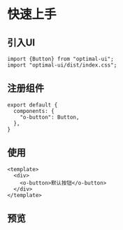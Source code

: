 
# 快速上手
## 引入UI
```
import {Button} from "optimal-ui";
import "optimal-ui/dist/index.css";
```

## 注册组件

```
export default {
  components: {
    "o-button": Button,
  },
}
```

## 使用
```
<template>
  <div>
    <o-button>默认按钮</o-button>
  </div>
</template>
```

## 预览
<button-demos></button-demos>
